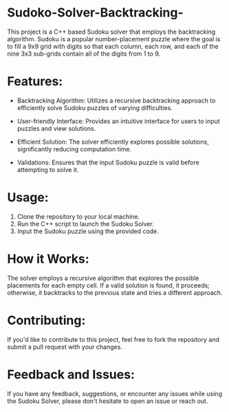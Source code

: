 # Sudoko-Solver-Backtracking-
This project is a C++ based Sudoku solver that employs the backtracking algorithm. Sudoku is a popular number-placement puzzle where the goal is to fill a 9x9 grid with digits so that each column, each row, and each of the nine 3x3 sub-grids contain all of the digits from 1 to 9.
# Features:

- Backtracking Algorithm: Utilizes a recursive backtracking approach to efficiently solve Sudoku puzzles of varying difficulties.<br>
* User-friendly Interface: Provides an intuitive interface for users to input puzzles and view solutions.<br>
+ Efficient Solution: The solver efficiently explores possible solutions, significantly reducing computation time.<br>
- Validations: Ensures that the input Sudoku puzzle is valid before attempting to solve it.<br>

# Usage:
1. Clone the repository to your local machine.<br>
1. Run the C++ script to launch the Sudoku Solver.<br>
1. Input the Sudoku puzzle using the provided code.<br>

# How it Works:
The solver employs a recursive algorithm that explores the possible placements for each empty cell. If a valid solution is found, it proceeds; otherwise, it backtracks to the previous state and tries a different approach.

# Contributing:
If you'd like to contribute to this project, feel free to fork the repository and submit a pull request with your changes.

# Feedback and Issues:
If you have any feedback, suggestions, or encounter any issues while using the Sudoku Solver, please don't hesitate to open an issue or reach out.


